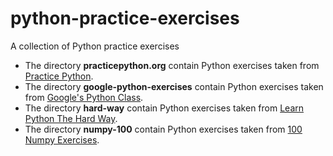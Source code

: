 # python-practice-exercises
A collection of Python practice exercises

* The directory __practicepython.org__ contain Python exercises taken from [Practice Python](www.practicepython.org).
* The directory __google-python-exercises__ contain Python exercises taken from [Google's Python Class](https://developers.google.com/edu/python/exercises/basic).
* The directory __hard-way__ contain Python exercises taken from [Learn Python The Hard Way](https://learnpythonthehardway.org/book/).
* The directory __numpy-100__ contain Python exercises taken from [100 Numpy Exercises](https://github.com/rougier/numpy-100).
